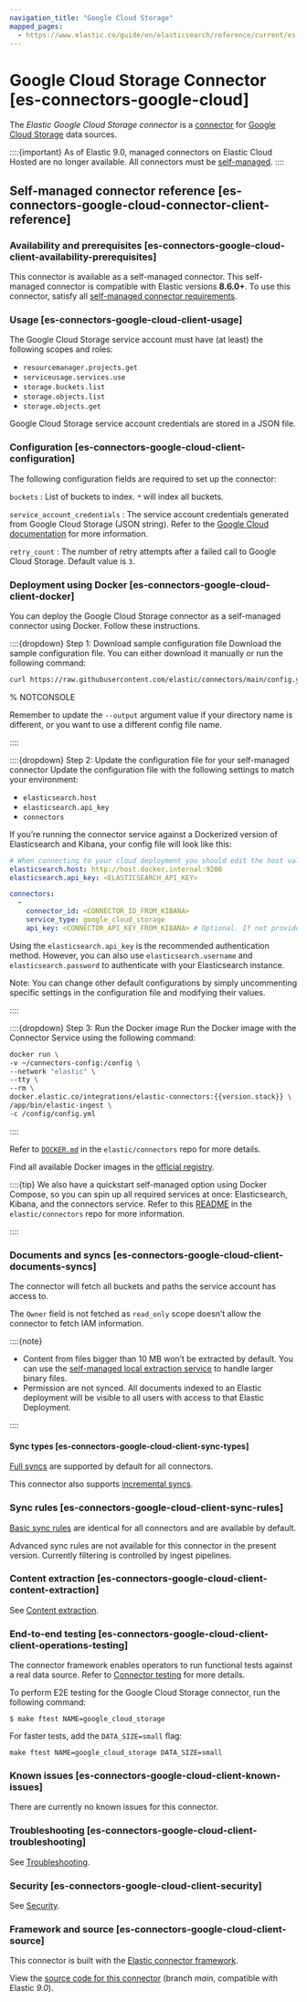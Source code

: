 ```yaml
---
navigation_title: "Google Cloud Storage"
mapped_pages:
  - https://www.elastic.co/guide/en/elasticsearch/reference/current/es-connectors-google-cloud.html
---
```


# Google Cloud Storage Connector [es-connectors-google-cloud]


The *Elastic Google Cloud Storage connector* is a [connector](/reference/search-connectors/index.md) for [Google Cloud Storage](https://cloud.google.com/storage) data sources.

::::{important}
As of Elastic 9.0, managed connectors on Elastic Cloud Hosted are no longer available. All connectors must be [self-managed](/reference/search-connectors/self-managed-connectors.md).
::::

## **Self-managed connector reference** [es-connectors-google-cloud-connector-client-reference]

### Availability and prerequisites [es-connectors-google-cloud-client-availability-prerequisites]

This connector is available as a self-managed connector. This self-managed connector is compatible with Elastic versions **8.6.0+**. To use this connector, satisfy all [self-managed connector requirements](/reference/search-connectors/self-managed-connectors.md).


### Usage [es-connectors-google-cloud-client-usage]

The Google Cloud Storage service account must have (at least) the following scopes and roles:

* `resourcemanager.projects.get`
* `serviceusage.services.use`
* `storage.buckets.list`
* `storage.objects.list`
* `storage.objects.get`

Google Cloud Storage service account credentials are stored in a JSON file.


### Configuration [es-connectors-google-cloud-client-configuration]




The following configuration fields are required to set up the connector:

`buckets`
:   List of buckets to index. `*` will index all buckets.

`service_account_credentials`
:   The service account credentials generated from Google Cloud Storage (JSON string). Refer to the [Google Cloud documentation](https://developers.google.com/workspace/guides/create-credentials#create_credentials_for_a_service_account) for more information.

`retry_count`
:   The number of retry attempts after a failed call to Google Cloud Storage. Default value is `3`.


### Deployment using Docker [es-connectors-google-cloud-client-docker]

You can deploy the Google Cloud Storage connector as a self-managed connector using Docker. Follow these instructions.

::::{dropdown} Step 1: Download sample configuration file
Download the sample configuration file. You can either download it manually or run the following command:

```sh
curl https://raw.githubusercontent.com/elastic/connectors/main/config.yml.example --output ~/connectors-config/config.yml
```
% NOTCONSOLE

Remember to update the `--output` argument value if your directory name is different, or you want to use a different config file name.

::::


::::{dropdown} Step 2: Update the configuration file for your self-managed connector
Update the configuration file with the following settings to match your environment:

* `elasticsearch.host`
* `elasticsearch.api_key`
* `connectors`

If you’re running the connector service against a Dockerized version of Elasticsearch and Kibana, your config file will look like this:

```yaml
# When connecting to your cloud deployment you should edit the host value
elasticsearch.host: http://host.docker.internal:9200
elasticsearch.api_key: <ELASTICSEARCH_API_KEY>

connectors:
  -
    connector_id: <CONNECTOR_ID_FROM_KIBANA>
    service_type: google_cloud_storage
    api_key: <CONNECTOR_API_KEY_FROM_KIBANA> # Optional. If not provided, the connector will use the elasticsearch.api_key instead
```

Using the `elasticsearch.api_key` is the recommended authentication method. However, you can also use `elasticsearch.username` and `elasticsearch.password` to authenticate with your Elasticsearch instance.

Note: You can change other default configurations by simply uncommenting specific settings in the configuration file and modifying their values.

::::


::::{dropdown} Step 3: Run the Docker image
Run the Docker image with the Connector Service using the following command:

```sh subs=true
docker run \
-v ~/connectors-config:/config \
--network "elastic" \
--tty \
--rm \
docker.elastic.co/integrations/elastic-connectors:{{version.stack}} \
/app/bin/elastic-ingest \
-c /config/config.yml
```

::::


Refer to [`DOCKER.md`](https://github.com/elastic/connectors/tree/main/docs/DOCKER.md) in the `elastic/connectors` repo for more details.

Find all available Docker images in the [official registry](https://www.docker.elastic.co/r/integrations/elastic-connectors).

::::{tip}
We also have a quickstart self-managed option using Docker Compose, so you can spin up all required services at once: Elasticsearch, Kibana, and the connectors service. Refer to this [README](https://github.com/elastic/connectors/tree/main/scripts/stack#readme) in the `elastic/connectors` repo for more information.

::::



### Documents and syncs [es-connectors-google-cloud-client-documents-syncs]

The connector will fetch all buckets and paths the service account has access to.

The `Owner` field is not fetched as `read_only` scope doesn’t allow the connector to fetch IAM information.

::::{note}
* Content from files bigger than 10 MB won’t be extracted by default. You can use the [self-managed local extraction service](/reference/search-connectors/es-connectors-content-extraction.md#es-connectors-content-extraction-local) to handle larger binary files.
* Permission are not synced. All documents indexed to an Elastic deployment will be visible to all users with access to that Elastic Deployment.

::::



#### Sync types [es-connectors-google-cloud-client-sync-types]

[Full syncs](/reference/search-connectors/content-syncs.md#es-connectors-sync-types-full) are supported by default for all connectors.

This connector also supports [incremental syncs](/reference/search-connectors/content-syncs.md#es-connectors-sync-types-incremental).


### Sync rules [es-connectors-google-cloud-client-sync-rules]

[Basic sync rules](/reference/search-connectors/es-sync-rules.md#es-sync-rules-basic) are identical for all connectors and are available by default.

Advanced sync rules are not available for this connector in the present version. Currently filtering is controlled by ingest pipelines.


### Content extraction [es-connectors-google-cloud-client-content-extraction]

See [Content extraction](/reference/search-connectors/es-connectors-content-extraction.md).


### End-to-end testing [es-connectors-google-cloud-client-client-operations-testing]

The connector framework enables operators to run functional tests against a real data source. Refer to [Connector testing](/reference/search-connectors/self-managed-connectors.md#es-build-connector-testing) for more details.

To perform E2E testing for the Google Cloud Storage connector, run the following command:

```shell
$ make ftest NAME=google_cloud_storage
```

For faster tests, add the `DATA_SIZE=small` flag:

```shell
make ftest NAME=google_cloud_storage DATA_SIZE=small
```


### Known issues [es-connectors-google-cloud-client-known-issues]

There are currently no known issues for this connector.


### Troubleshooting [es-connectors-google-cloud-client-troubleshooting]

See [Troubleshooting](/reference/search-connectors/es-connectors-troubleshooting.md).


### Security [es-connectors-google-cloud-client-security]

See [Security](/reference/search-connectors/es-connectors-security.md).


### Framework and source [es-connectors-google-cloud-client-source]

This connector is built with the [Elastic connector framework](https://github.com/elastic/connectors/tree/main).

View the [source code for this connector](https://github.com/elastic/connectors/tree/main/connectors/sources/google_cloud_storage.py) (branch *main*, compatible with Elastic *9.0*).



